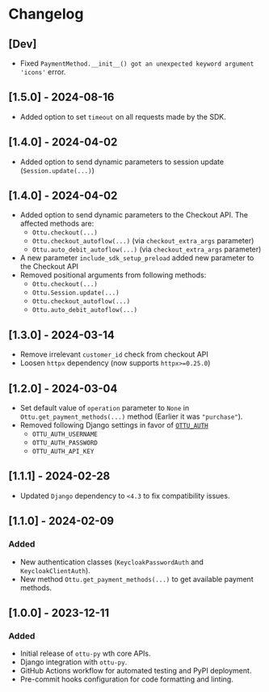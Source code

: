 # Changelog

## [Dev]
- Fixed `PaymentMethod.__init__() got an unexpected keyword argument 'icons'` error.

## [1.5.0] - 2024-08-16
- Added option to set `timeout` on all requests made by the SDK.

## [1.4.0] - 2024-04-02
- Added option to send dynamic parameters to session update (`Session.update(...)`)

## [1.4.0] - 2024-04-02
- Added option to send dynamic parameters to the Checkout API. The affected methods are:
  - `Ottu.checkout(...)`
  - `Ottu.checkout_autoflow(...)` (via `checkout_extra_args` parameter)
  - `Ottu.auto_debit_autoflow(...)` (via `checkout_extra_args` parameter)
- A new parameter `include_sdk_setup_preload` added new parameter to the Checkout API
- Removed positional arguments from following methods:
  - `Ottu.checkout(...)`
  - `Ottu.Session.update(...)`
  - `Ottu.checkout_autoflow(...)`
  - `Ottu.auto_debit_autoflow(...)`

## [1.3.0] - 2024-03-14
- Remove irrelevant `customer_id` check from checkout API
- Loosen `httpx` dependency (now supports `httpx>=0.25.0`)

## [1.2.0] - 2024-03-04
- Set default value of `operation` parameter to `None` in `Ottu.get_payment_methods(...)` method (Earlier it was `"purchase"`).
- Removed following Django settings in favor of [`OTTU_AUTH`](/README.md#authentication-settings)
  - `OTTU_AUTH_USERNAME`
  - `OTTU_AUTH_PASSWORD`
  - `OTTU_AUTH_API_KEY`

## [1.1.1] - 2024-02-28
- Updated `Django` dependency to `<4.3` to fix compatibility issues.

## [1.1.0] - 2024-02-09

### Added
- New authentication classes (`KeycloakPasswordAuth` and `KeycloakClientAuth`).
- New method `Ottu.get_payment_methods(...)` to get available payment methods.

## [1.0.0] - 2023-12-11

### Added
- Initial release of `ottu-py` wth core APIs.
- Django integration with `ottu-py`.
- GitHub Actions workflow for automated testing and PyPI deployment.
- Pre-commit hooks configuration for code formatting and linting.
